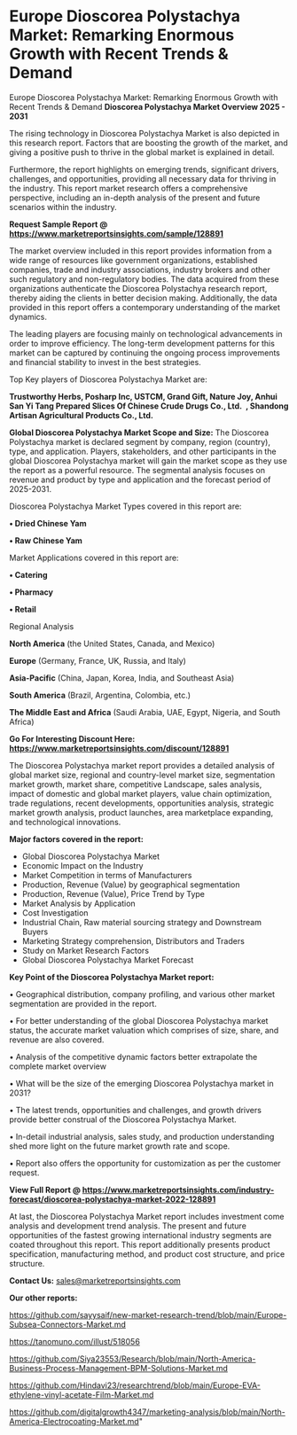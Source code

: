 # Europe Dioscorea Polystachya Market: Remarking Enormous Growth with Recent Trends & Demand
Europe Dioscorea Polystachya Market: Remarking Enormous Growth with Recent Trends & Demand
<Strong> Dioscorea Polystachya Market Overview 2025 - 2031</strong>

The rising technology in Dioscorea Polystachya Market is also depicted in this research report. Factors that are boosting the growth of the market, and giving a positive push to thrive in the global market is explained in detail.

Furthermore, the report highlights on emerging trends, significant drivers, challenges, and opportunities, providing all necessary data for thriving in the industry. This report market research offers a comprehensive perspective, including an in-depth analysis of the present and future scenarios within the industry.

<strong>Request Sample Report @ <a href=https://www.marketreportsinsights.com/sample/128891>https://www.marketreportsinsights.com/sample/128891</a></strong>

The market overview included in this report provides information from a wide range of resources like government organizations, established companies, trade and industry associations, industry brokers and other such regulatory and non-regulatory bodies. The data acquired from these organizations authenticate the Dioscorea Polystachya research report, thereby aiding the clients in better decision making. Additionally, the data provided in this report offers a contemporary understanding of the market dynamics.

The leading players are focusing mainly on technological advancements in order to improve efficiency. The long-term development patterns for this market can be captured by continuing the ongoing process improvements and financial stability to invest in the best strategies.

Top Key players of Dioscorea Polystachya Market are:

<strong>Trustworthy Herbs, Posharp Inc, USTCM, Grand Gift, Nature Joy, Anhui San Yi Tang Prepared Slices Of Chinese Crude Drugs Co., Ltd.  , Shandong Artisan Agricultural Products Co., Ltd.</strong>

<strong><b>Global Dioscorea Polystachya Market Scope and Size:</b></strong>
The Dioscorea Polystachya market is declared segment by company, region (country), type, and application. Players, stakeholders, and other participants in the global Dioscorea Polystachya market will gain the market scope as they use the report as a powerful resource. The segmental analysis focuses on revenue and product by type and application and the forecast period of 2025-2031.

Dioscorea Polystachya Market Types covered in this report are:

<strong>• Dried Chinese Yam

• Raw Chinese Yam</strong>

Market Applications covered in this report are:

<strong>• Catering

• Pharmacy

• Retail</strong> 

Regional Analysis

<strong>North America</strong> (the United States, Canada, and Mexico)

<strong>Europe</strong> (Germany, France, UK, Russia, and Italy)

<strong>Asia-Pacific</strong> (China, Japan, Korea, India, and Southeast Asia)

<strong>South America</strong> (Brazil, Argentina, Colombia, etc.)

<strong>The Middle East and Africa</strong> (Saudi Arabia, UAE, Egypt, Nigeria, and South Africa)

<strong>Go For Interesting Discount Here: <a href=https://www.marketreportsinsights.com/discount/128891>https://www.marketreportsinsights.com/discount/128891</a></strong>

The Dioscorea Polystachya market report provides a detailed analysis of global market size, regional and country-level market size, segmentation market growth, market share, competitive Landscape, sales analysis, impact of domestic and global market players, value chain optimization, trade regulations, recent developments, opportunities analysis, strategic market growth analysis, product launches, area marketplace expanding, and technological innovations.

<strong><b>Major factors covered in the report:</b></strong>
<ul>
  <li>Global Dioscorea Polystachya Market </li>
  <li>Economic Impact on the Industry</li>
  <li>Market Competition in terms of Manufacturers</li>
  <li>Production, Revenue (Value) by geographical segmentation</li>
  <li>Production, Revenue (Value), Price Trend by Type</li>
  <li>Market Analysis by Application</li>
  <li>Cost Investigation</li>
  <li>Industrial Chain, Raw material sourcing strategy and Downstream Buyers</li>
  <li>Marketing Strategy comprehension, Distributors and Traders</li>
  <li>Study on Market Research Factors</li>
  <li>Global Dioscorea Polystachya Market Forecast</li>
</ul>

<strong><b>Key Point of the Dioscorea Polystachya Market report:</b></strong>

• Geographical distribution, company profiling, and various other market segmentation are provided in the report.

• For better understanding of the global Dioscorea Polystachya market status, the accurate market valuation which comprises of size, share, and revenue are also covered.

• Analysis of the competitive dynamic factors better extrapolate the complete market overview

• What will be the size of the emerging Dioscorea Polystachya market in 2031?

• The latest trends, opportunities and challenges, and growth drivers provide better construal of the Dioscorea Polystachya Market.

• In-detail industrial analysis, sales study, and production understanding shed more light on the future market growth rate and scope.

• Report also offers the opportunity for customization as per the customer request.

<strong><b>View Full Report @ <a href=https://www.marketreportsinsights.com/industry-forecast/dioscorea-polystachya-market-2022-128891>https://www.marketreportsinsights.com/industry-forecast/dioscorea-polystachya-market-2022-128891</a></b></strong>


At last, the Dioscorea Polystachya Market report includes investment come analysis and development trend analysis. The present and future opportunities of the fastest growing international industry segments are coated throughout this report. This report additionally presents product specification, manufacturing method, and product cost structure, and price structure.

<strong>Contact Us:</strong>
sales@marketreportsinsights.com

<strong>Our other reports:</strong>

<a href=https://github.com/sayysaif/new-market-research-trend/blob/main/Europe-Subsea-Connectors-Market.md>https://github.com/sayysaif/new-market-research-trend/blob/main/Europe-Subsea-Connectors-Market.md</a>

<a href=https://tanomuno.com/illust/518056>https://tanomuno.com/illust/518056</a>

<a href=https://github.com/Siya23553/Research/blob/main/North-America-Business-Process-Management-BPM-Solutions-Market.md>https://github.com/Siya23553/Research/blob/main/North-America-Business-Process-Management-BPM-Solutions-Market.md</a>

<a href=https://github.com/Hindavi23/researchtrend/blob/main/Europe-EVA-ethylene-vinyl-acetate-Film-Market.md>https://github.com/Hindavi23/researchtrend/blob/main/Europe-EVA-ethylene-vinyl-acetate-Film-Market.md</a>

<a href=https://github.com/digitalgrowth4347/marketing-analysis/blob/main/North-America-Electrocoating-Market.md>https://github.com/digitalgrowth4347/marketing-analysis/blob/main/North-America-Electrocoating-Market.md</a>"
